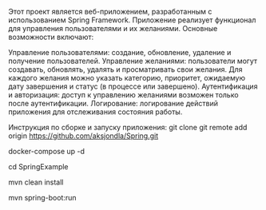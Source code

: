 Этот проект является веб-приложением, разработанным с использованием Spring Framework. Приложение реализует функционал для управления пользователями и их желаниями. Основные возможности включают:

Управление пользователями: создание, обновление, удаление и получение пользователей.
Управление желаниями: пользователи могут создавать, обновлять, удалять и просматривать свои желания. Для каждого желания можно указать категорию, приоритет, ожидаемую дату завершения и статус (в процессе или завершено).
Аутентификация и авторизация: доступ к управлению желаниями возможен только после аутентификации.
Логирование: логирование действий приложения для отслеживания состояния работы.

Инструкция по сборке и запуску приложения:
git clone git remote add origin https://github.com/aksjondla/Spring.git


docker-compose up -d

cd SpringExample

mvn clean install

mvn spring-boot:run
